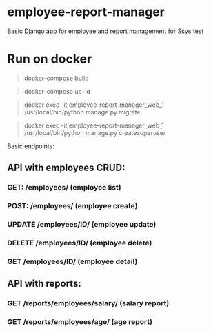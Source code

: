 # employee-report-manager

Basic Django app for employee and report management for Ssys test


# Run on docker

> docker-compose build

> docker-compose up -d

> docker exec -it employee-report-manager_web_1 /usr/local/bin/python manage.py migrate

> docker exec -it employee-report-manager_web_1 /usr/local/bin/python manage.py createsuperuser

Basic endpoints:

## API with employees CRUD:
### GET: /employees/ (employee list)
### POST: /employees/ (employee create)
### UPDATE /employees/ID/ (employee update)
### DELETE /employees/ID/ (employee delete)
### GET /employees/ID/ (employee detail)

## API with reports:
### GET /reports/employees/salary/ (salary report)
### GET /reports/employees/age/ (age report)

